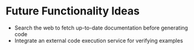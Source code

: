 # Future Functionality Ideas

- Search the web to fetch up-to-date documentation before generating code
- Integrate an external code execution service for verifying examples
